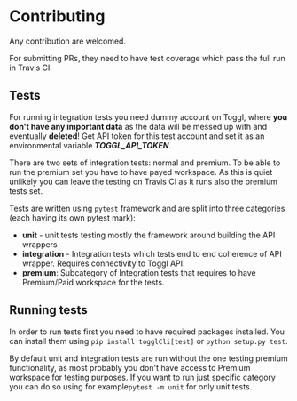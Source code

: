 # Contributing

Any contribution are welcomed.

For submitting PRs, they need to have test coverage which pass the full run in Travis CI. 

## Tests

For running integration tests you need dummy account on Toggl, where **you don't have any important data** as the data 
will be messed up with and eventually **deleted**! Get API token for this test account and set it as an environmental variable
***TOGGL_API_TOKEN***.

There are two sets of integration tests: normal and premium. To be able to run the premium set you have to have payed
workspace. As this is quiet unlikely you can leave the testing on Travis CI as it runs also the premium tests set.

Tests are written using `pytest` framework and are split into three categories (each having its own pytest mark):
 * **unit** - unit tests testing mostly the framework around building the API wrappers
 * **integration** - Integration tests which tests end to end coherence of API wrapper. Requires connectivity to Toggl API.
 * **premium**: Subcategory of Integration tests that requires to have Premium/Paid workspace for the tests.

## Running tests

In order to run tests first you need to have required packages installed. You can install them using `pip install togglCli[test]` or
`python setup.py test`. 

By default unit and integration tests are run without the one testing premium functionality, as most probably you don't have access to Premium workspace for testing purposes.
If you want to run just specific category you can do so using for example`pytest -m unit` for only unit tests.